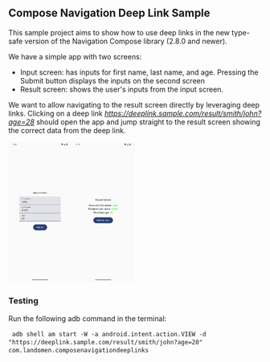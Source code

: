 ## Compose Navigation Deep Link Sample

This sample project aims to show how to use deep links in the new type-safe version of the Navigation Compose library (2.8.0 and newer).

We have a simple app with two screens:
- Input screen: has inputs for first name, last name, and age. Pressing the Submit button displays the inputs on the second screen
- Result screen: shows the user's inputs from the input screen. 

We want to allow navigating to the result screen directly by leveraging deep links. Clicking on a deep link _https://deeplink.sample.com/result/smith/john?age=28_ should open the app and jump straight to the result screen showing the correct data from the deep link.

 <img src="/screenshots/sample_app_preview.jpg" width="50%" />


 ### Testing

 Run the following adb command in the terminal:
 
     adb shell am start -W -a android.intent.action.VIEW -d "https://deeplink.sample.com/result/smith/john?age=20" com.landomen.composenavigationdeeplinks
